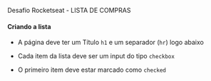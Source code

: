 Desafio Rocketseat - LISTA DE COMPRAS

#### Criando a lista

- A página deve ter um Título `h1` e um separador (`hr`) logo abaixo

- Cada item da lista deve ser um input do tipo `checkbox`

- O primeiro item deve estar marcado como `checked`
